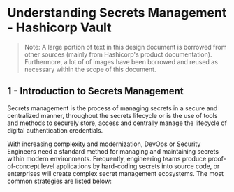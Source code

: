 # Understanding Secrets Management - Hashicorp Vault

> Note: A large portion of text in this design document is borrowed from other sources (mainly from Hashicorp's product documentation). Furthermore, a lot of of images have been borrowed and reused as necessary within the scope of this document.

## 1 - Introduction to Secrets Management

Secrets management is the process of managing secrets in a secure and centralized manner, throughout the secrets lifecycle or is the use of tools and methods to securely store, access and centrally manage the lifecycle of digital authentication credentials.

 

With increasing complexity and modernization, DevOps or Security Engineers need a standard method for managing and maintaining secrets within modern environments. Frequently, engineering teams produce proof-of-concept level applications by hard-coding secrets into source code, or enterprises will create complex secret management ecosystems. The most common strategies are listed below:
